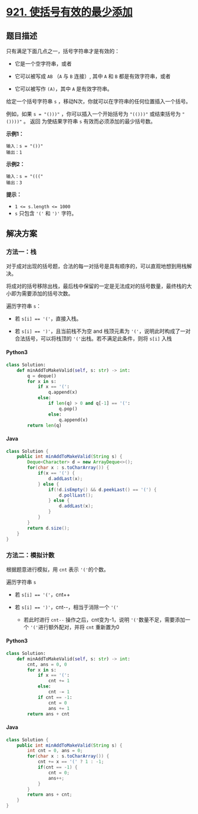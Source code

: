 # [921. 使括号有效的最少添加](https://leetcode.cn/problems/minimum-add-to-make-parentheses-valid/)

## 题目描述

只有满足下面几点之一，括号字符串才是有效的：

- 它是一个空字符串，或者

- 它可以被写成 `AB` （`A` 与 `B` 连接）, 其中 `A` 和 `B` 都是有效字符串，或者

- 它可以被写作 `(A)`，其中 `A` 是有效字符串。

给定一个括号字符串 `s` ，移动N次，你就可以在字符串的任何位置插入一个括号。

例如，如果 `s = "()))"` ，你可以插入一个开始括号为 `"(()))"` 或结束括号为 `"())))"` 。
返回 为使结果字符串 `s` 有效而必须添加的最少括号数。

**示例1：**

```
输入：s = "())"
输出：1
```

**示例2：**

```
输入：s = "((("
输出：3
```

**提示：**

- `1 <= s.length <= 1000`
- `s` 只包含 `'('` 和 `')'` 字符。

## 解决方案

### 方法一：栈

对于成对出现的括号题，合法的每一对括号是具有顺序的，可以直观地想到用栈解决。

将成对的括号移除出栈，最后栈中保留的一定是无法成对的括号数量，最终栈的大小即为需要添加的括号次数。

遍历字符串 `s`：

- 若 `s[i] == '('`，直接入栈。

- 若 `s[i] == ')'`，且当前栈不为空 and 栈顶元素为 `'('`，说明此时构成了一对合法括号，可以将栈顶的 `'('`出栈。若不满足此条件，则将 `s[i]` 入栈

#### Python3

```python
class Solution:
    def minAddToMakeValid(self, s: str) -> int:
        q = deque() 
        for x in s:
            if x == '(':
                q.append(x)
            else:
                if len(q) > 0 and q[-1] == '(':
                    q.pop()
                else:
                    q.append(x)
        return len(q)
```

#### Java

```java
class Solution {
    public int minAddToMakeValid(String s) {
        Deque<Character> d = new ArrayDeque<>();
        for(char x : s.toCharArray()) {
            if(x == '(') {
                d.addLast(x);
            } else {
                if(!d.isEmpty() && d.peekLast() == '(') {
                    d.pollLast();
                } else {
                    d.addLast(x);
                }
            }
        }
        return d.size();
    }
}
```

### 方法二：模拟计数

根据题意进行模拟，用 `cnt` 表示 `'('`的个数。

遍历字符串 `s`

- 若 `s[i] == '('`，cnt++

- 若 `s[i] == ')'`，cnt--，相当于消除一个 `'('`
  
  - 若此时进行 `cnt--` 操作之后，cnt变为-1，说明 `'('`数量不足，需要添加一个 `'('`进行额外配对，并将 `cnt` 重新置为0

#### Python3

```python
class Solution:
    def minAddToMakeValid(self, s: str) -> int:
        cnt, ans = 0, 0
        for x in s:
            if x == '(':
                cnt += 1
            else:
                cnt -= 1
            if cnt == -1:
                cnt = 0
                ans += 1
        return ans + cnt
```

#### Java

```java
class Solution {
    public int minAddToMakeValid(String s) {
        int cnt = 0, ans = 0;
        for(char x : s.toCharArray()) {
            cnt += x == '(' ? 1 : -1;
            if(cnt == -1) {
                cnt = 0;
                ans++;
            }
        }
        return ans + cnt;
    }
}
```
